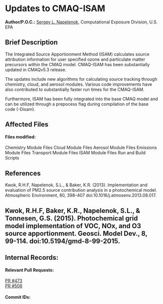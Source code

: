# Updates to CMAQ-ISAM
 
**Author/P.O.C.:** [Sergey L. Napelenok](mailto:napelenok.sergey@epa.gov), Computational Exposure Division, U.S. EPA
 
## Brief Description
The Integrated Source Apportionment Method (ISAM) calculates source attribution information for user specified ozone and particulate matter precursors within the CMAQ model. CMAQ-ISAM has been substantially updated in CMAQv5.3 release.

The updates include new algorithms for calculating source tracking through chemistry, cloud, and aerosol modules.  Various code improvements have also contributed to substantially faster run times for the CMAQ-ISAM.
 
Furthermore, ISAM has been fully integrated into the base CMAQ model and can be utilized through a prepocess flag during compilation of the base code (-Disam). 

## Affected Files
#### Files modified:
Chemistry Module Files
Cloud Module Files
Aerosol Module Files
Emissions Module Files
Transport Module Files
ISAM Module Files
Run and Build Scripts

 
## References
Kwok, R.H.F, Napelenok, S.L., & Baker, K.R. (2013). Implementation and evaluation of PM2.5 source contribution analysis in a photochemical model. Atmospheric Environment, 80, 398–407 doi:10.1016/j.atmosenv.2013.08.017.

Kwok, R.H.F, Baker, K.R., Napelenok, S.L., & Tonnesen, G.S. (2015). Photochemical grid model implementation of VOC, NOx, and O3 source apportionment. Geosci. Model Dev., 8, 99-114. doi:10.5194/gmd-8-99-2015.      
-----
## Internal Records:
#### Relevant Pull Requests:

[PR #473](https://github.com/USEPA/CMAQ_Dev/pull/473)  
[PR #506](https://github.com/USEPA/CMAQ_Dev/pull/506)  
 
#### Commit IDs:
